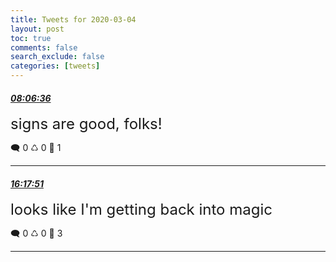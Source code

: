 ```yaml
---
title: Tweets for 2020-03-04
layout: post
toc: true
comments: false
search_exclude: false
categories: [tweets]
---
```



#### <a href = "https://twitter.com/deepfates/status/1235220103215509504">*08:06:36*</a>

<font size="5">signs are good, folks!</font>



🗨️ 0 ♺ 0 🤍  1   

---
    
#### <a href = "https://twitter.com/deepfates/status/1235343731542364160">*16:17:51*</a>

<font size="5">looks like I'm getting back into magic</font>



🗨️ 0 ♺ 0 🤍  3   

---
    
            
